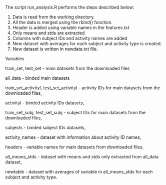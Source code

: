 
The script run_analysis.R performs the steps described below:

1. Data is read from the working directory.
2. All the data is merged using the rbind() function. 
3. Header is added using variable names in the features.txt
4. Only means and stds are extracted
5. Columns with subject IDs and activity names are added
6. New dataset with averages for each subject and activity type is created. 
7. New dataset is written in newdata.txt file.

Variables

train_set, test_set - main datasets from the downloaded files

all_data - binded main datasets

train_set_activityl, test_set_activityl - activity IDs for main datasets from the downloaded files, 

activityl - binded activity IDs datasets, 

train_set_subj, test_set_subj - subject IDs for main datasets from the downloaded files, 

subjects - binded subject IDs datasets, 

activity_names - dataset with information about activity ID names, 

headers - variable names for main datasets from downloaded files, 

all_means_stds - dataset with means and stds only extracted from all_data dataset,

newtable - dataset with averages of variable in all_means_stds for each subject and activity type.



